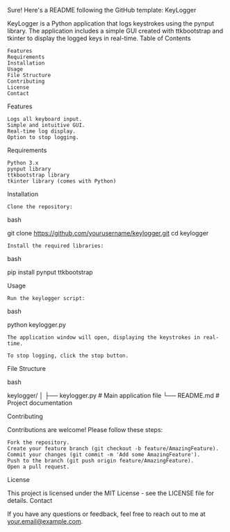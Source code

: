 Sure! Here's a README following the GitHub template:
KeyLogger

KeyLogger is a Python application that logs keystrokes using the pynput library. The application includes a simple GUI created with ttkbootstrap and tkinter to display the logged keys in real-time.
Table of Contents

    Features
    Requirements
    Installation
    Usage
    File Structure
    Contributing
    License
    Contact

Features

    Logs all keyboard input.
    Simple and intuitive GUI.
    Real-time log display.
    Option to stop logging.

Requirements

    Python 3.x
    pynput library
    ttkbootstrap library
    tkinter library (comes with Python)

Installation

    Clone the repository:

bash

git clone https://github.com/yourusername/keylogger.git
cd keylogger

    Install the required libraries:

bash

pip install pynput ttkbootstrap

Usage

    Run the keylogger script:

bash

python keylogger.py

    The application window will open, displaying the keystrokes in real-time.

    To stop logging, click the stop button.

File Structure

bash

keylogger/
│
├── keylogger.py        # Main application file
└── README.md           # Project documentation

Contributing

Contributions are welcome! Please follow these steps:

    Fork the repository.
    Create your feature branch (git checkout -b feature/AmazingFeature).
    Commit your changes (git commit -m 'Add some AmazingFeature').
    Push to the branch (git push origin feature/AmazingFeature).
    Open a pull request.

License

This project is licensed under the MIT License - see the LICENSE file for details.
Contact

If you have any questions or feedback, feel free to reach out to me at your.email@example.com.
